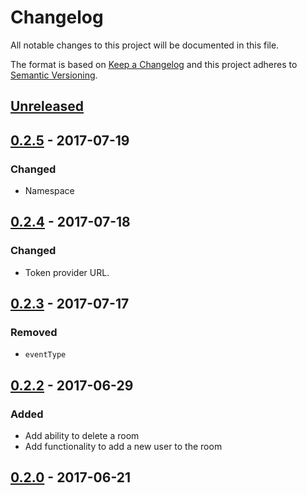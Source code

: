 # Changelog
All notable changes to this project will be documented in this file.

The format is based on [Keep a Changelog](http://keepachangelog.com/en/1.0.0/)
and this project adheres to [Semantic Versioning](http://semver.org/spec/v2.0.0.html).

## [Unreleased](https://github.com/pusher/chat-api-swift/compare/0.2.5...HEAD)

## [0.2.5](https://github.com/pusher/chat-api-swift/compare/0.2.4...0.2.5) - 2017-07-19
### Changed
- Namespace

## [0.2.4](https://github.com/pusher/chat-api-swift/compare/0.2.3...0.2.4) - 2017-07-18
### Changed
- Token provider URL.

## [0.2.3](https://github.com/pusher/chat-api-swift/compare/0.2.2...0.2.3) - 2017-07-17
### Removed
- `eventType`

## [0.2.2](https://github.com/pusher/chat-api-swift/compare/0.2.0...0.2.2) - 2017-06-29
### Added
- Add ability to delete a room
- Add functionality to add a new user to the room

## [0.2.0](https://github.com/pusher/chat-api-swift/compare/0.1.28...0.2.0) - 2017-06-21
